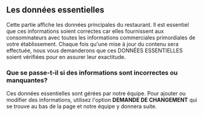 ## Les données essentielles 


Cette partie affiche les données principales du restaurant. Il est essentiel que ces informations soient 
correctes car elles fournissent aux consommateurs 
avec toutes les informations commerciales primordiales de votre établissement. 
Chaque fois qu'une mise à jour du contenu sera effectuée, nous vous demanderons que ces DONNÉES ESSENTIELLES 
soient vérifiées pour en assurer leur exactitude.

### Que se passe-t-il si des informations sont incorrectes ou manquantes?


Ces données essentielles  sont gérées par notre équipe.
Pour ajouter ou modifier des informations,
utilisez l'option **DEMANDE DE CHANGEMENT**
qui se trouve au bas de la page et notre équipe y donnera suite.
